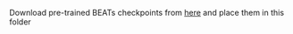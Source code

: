 Download pre-trained BEATs checkpoints from [here](https://github.com/microsoft/unilm/tree/master/beats) and place them in this folder
